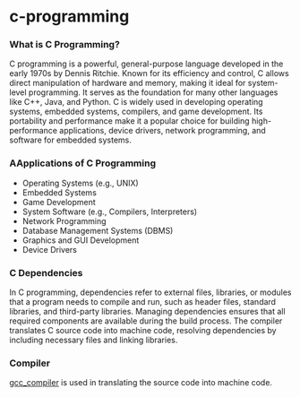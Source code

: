 # c-programming
### What is C Programming?
C programming is a powerful, general-purpose language developed in the early 1970s by Dennis Ritchie. Known for its efficiency and control, C allows direct manipulation of hardware and memory, making it ideal for system-level programming. It serves as the foundation for many other languages like C++, Java, and Python. C is widely used in developing operating systems, embedded systems, compilers, and game development. Its portability and performance make it a popular choice for building high-performance applications, device drivers, network programming, and software for embedded systems.

### AApplications of C Programming
* Operating Systems (e.g., UNIX)
* Embedded Systems
* Game Development
* System Software (e.g., Compilers, Interpreters)
* Network Programming
* Database Management Systems (DBMS)
* Graphics and GUI Development
* Device Drivers

### C Dependencies
In C programming, dependencies refer to external files, libraries, or modules that a program needs to compile and run, such as header files, standard libraries, and third-party libraries. Managing dependencies ensures that all required components are available during the build process. The compiler translates C source code into machine code, resolving dependencies by including necessary files and linking libraries. 

### Compiler
[gcc_compiler]("https://gcc.gnu.org/") is used in translating the source code into machine code.
